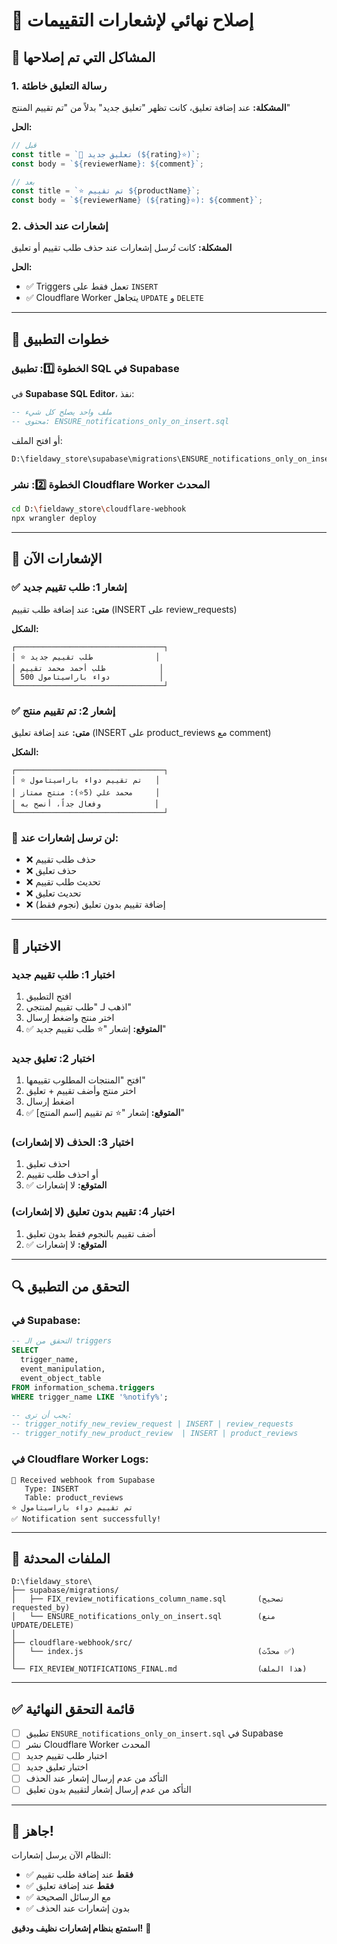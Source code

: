 # 🔔 إصلاح نهائي لإشعارات التقييمات

## 🐛 المشاكل التي تم إصلاحها

### 1. رسالة التعليق خاطئة
**المشكلة:** عند إضافة تعليق، كانت تظهر "تعليق جديد" بدلاً من "تم تقييم المنتج"

**الحل:**
```javascript
// قبل
const title = `💬 تعليق جديد (${rating}⭐)`;
const body = `${reviewerName}: ${comment}`;

// بعد
const title = `⭐ تم تقييم ${productName}`;
const body = `${reviewerName} (${rating}⭐): ${comment}`;
```

### 2. إشعارات عند الحذف
**المشكلة:** كانت تُرسل إشعارات عند حذف طلب تقييم أو تعليق

**الحل:**
- ✅ Triggers تعمل فقط على `INSERT`
- ✅ Cloudflare Worker يتجاهل `UPDATE` و `DELETE`

---

## 🚀 خطوات التطبيق

### الخطوة 1️⃣: تطبيق SQL في Supabase

في **Supabase SQL Editor**، نفذ:

```sql
-- ملف واحد يصلح كل شيء
-- محتوى: ENSURE_notifications_only_on_insert.sql
```

أو افتح الملف:
```
D:\fieldawy_store\supabase\migrations\ENSURE_notifications_only_on_insert.sql
```

### الخطوة 2️⃣: نشر Cloudflare Worker المحدث

```bash
cd D:\fieldawy_store\cloudflare-webhook
npx wrangler deploy
```

---

## 📱 الإشعارات الآن

### ✅ إشعار 1: طلب تقييم جديد
**متى:** عند إضافة طلب تقييم (INSERT على review_requests)

**الشكل:**
```
┌─────────────────────────────────┐
│ ⭐ طلب تقييم جديد              │
│ طلب أحمد محمد تقييم            │
│ دواء باراسيتامول 500           │
└─────────────────────────────────┘
```

### ✅ إشعار 2: تم تقييم منتج
**متى:** عند إضافة تعليق (INSERT على product_reviews مع comment)

**الشكل:**
```
┌─────────────────────────────────┐
│ ⭐ تم تقييم دواء باراسيتامول   │
│ محمد علي (5⭐): منتج ممتاز     │
│ وفعال جداً، أنصح به            │
└─────────────────────────────────┘
```

### 🚫 لن ترسل إشعارات عند:
- ❌ حذف طلب تقييم
- ❌ حذف تعليق
- ❌ تحديث طلب تقييم
- ❌ تحديث تعليق
- ❌ إضافة تقييم بدون تعليق (نجوم فقط)

---

## 🧪 الاختبار

### اختبار 1: طلب تقييم جديد
1. افتح التطبيق
2. اذهب لـ "طلب تقييم لمنتجي"
3. اختر منتج واضغط إرسال
4. ✅ **المتوقع:** إشعار "⭐ طلب تقييم جديد"

### اختبار 2: تعليق جديد
1. افتح "المنتجات المطلوب تقييمها"
2. اختر منتج وأضف تقييم + تعليق
3. اضغط إرسال
4. ✅ **المتوقع:** إشعار "⭐ تم تقييم [اسم المنتج]"

### اختبار 3: الحذف (لا إشعارات)
1. احذف تعليق
2. أو احذف طلب تقييم
3. ✅ **المتوقع:** لا إشعارات

### اختبار 4: تقييم بدون تعليق (لا إشعارات)
1. أضف تقييم بالنجوم فقط بدون تعليق
2. ✅ **المتوقع:** لا إشعارات

---

## 🔍 التحقق من التطبيق

### في Supabase:
```sql
-- التحقق من الـ triggers
SELECT 
  trigger_name,
  event_manipulation,
  event_object_table
FROM information_schema.triggers
WHERE trigger_name LIKE '%notify%';

-- يجب أن ترى:
-- trigger_notify_new_review_request | INSERT | review_requests
-- trigger_notify_new_product_review  | INSERT | product_reviews
```

### في Cloudflare Worker Logs:
```
📩 Received webhook from Supabase
   Type: INSERT
   Table: product_reviews
⭐ تم تقييم دواء باراسيتامول
✅ Notification sent successfully!
```

---

## 📂 الملفات المحدثة

```
D:\fieldawy_store\
├── supabase/migrations/
│   ├── FIX_review_notifications_column_name.sql       (تصحيح requested_by)
│   └── ENSURE_notifications_only_on_insert.sql        (منع UPDATE/DELETE)
│
├── cloudflare-webhook/src/
│   └── index.js                                       (محدّث ✅)
│
└── FIX_REVIEW_NOTIFICATIONS_FINAL.md                  (هذا الملف)
```

---

## ✅ قائمة التحقق النهائية

- [ ] تطبيق `ENSURE_notifications_only_on_insert.sql` في Supabase
- [ ] نشر Cloudflare Worker المحدث
- [ ] اختبار طلب تقييم جديد
- [ ] اختبار تعليق جديد
- [ ] التأكد من عدم إرسال إشعار عند الحذف
- [ ] التأكد من عدم إرسال إشعار لتقييم بدون تعليق

---

## 🎉 جاهز!

النظام الآن يرسل إشعارات:
- ✅ **فقط** عند إضافة طلب تقييم
- ✅ **فقط** عند إضافة تعليق
- ✅ مع الرسائل الصحيحة
- ✅ بدون إشعارات عند الحذف

**استمتع بنظام إشعارات نظيف ودقيق!** 🚀
